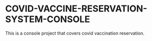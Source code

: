 # COVID-VACCINE-RESERVATION-SYSTEM-CONSOLE
This is a console project that covers covid vaccination reservation.  
